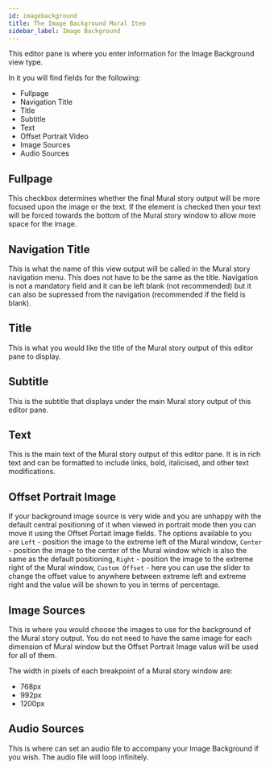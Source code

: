 ```yaml
---
id: imagebackground
title: The Image Background Mural Item
sidebar_label: Image Background
---
```


This editor pane is where you enter information for the Image Background view type.

In it you will find fields for the following:

- Fullpage
- Navigation Title
- Title
- Subtitle
- Text
- Offset Portrait Video
- Image Sources
- Audio Sources

## Fullpage

This checkbox determines whether the final Mural story output will be more focused upon the image or the text. If the element is checked then your text will be forced towards the bottom of the Mural story window to allow more space for the image.

## Navigation Title

This is what the name of this view output will be called in the Mural story navigation menu. This does not have to be the same as the title.
Navigation is not a mandatory field and it can be left blank (not recommended) but it can also be supressed from the navigation (recommended if the field is blank).

## Title

This is what you would like the title of the Mural story output of this editor pane to display.

## Subtitle

This is the subtitle that displays under the main Mural story output of this editor pane.

## Text

This is the main text of the Mural story output of this editor pane. It is in rich text and can be formatted to include links, bold, italicised, and other text modifications.

## Offset Portrait Image

If your background image source is very wide and you are unhappy with the default central positioning of it when viewed in portrait mode then you can move it using the Offset Portait Image fields. The options available to you are `Left` - position the image to the extreme left of the Mural window, `Center` - position the image to the center of the Mural window which is also the same as the default positioning, `Right` - position the image to the extreme right of the Mural window, `Custom Offset` - here you can use the slider to change the offset value to anywhere between extreme left and extreme right and the value will be shown to you in terms of percentage.

## Image Sources

This is where you would choose the images to use for the background of the Mural story output. You do not need to have the same image for each dimension of Mural window but the Offset Portrait Image value will be used for all of them.

The width in pixels of each breakpoint of a Mural story window are:

- 768px
- 992px
- 1200px

## Audio Sources

This is where can set an audio file to accompany your Image Background if you wish. The audio file will loop infinitely.
